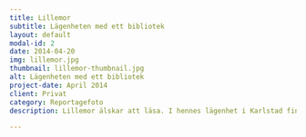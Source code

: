 ```yaml
---
title: Lillemor
subtitle: Lägenheten med ett bibliotek
layout: default
modal-id: 2
date: 2014-04-20
img: lillemor.jpg
thumbnail: lillemor-thumbnail.jpg
alt: Lägenheten med ett bibliotek
project-date: April 2014
client: Privat
category: Reportagefoto
description: Lillemor älskar att läsa. I hennes lägenhet i Karlstad finns ett bibliotek vars hyllor fylls på allt eftersom hon avslutat en ny bok. Med åren har Lillemors syn försämrats vilket har gjort henne tveksam att ge sig ut på promenader i stan. Lyckligtvis är synen tillräckligt bra för att hon ska kunna fortsätta att läsa.

---
```

